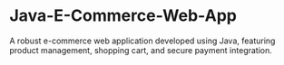 # Java-E-Commerce-Web-App
A robust e-commerce web application developed using Java, featuring product management, shopping cart, and secure payment integration.
